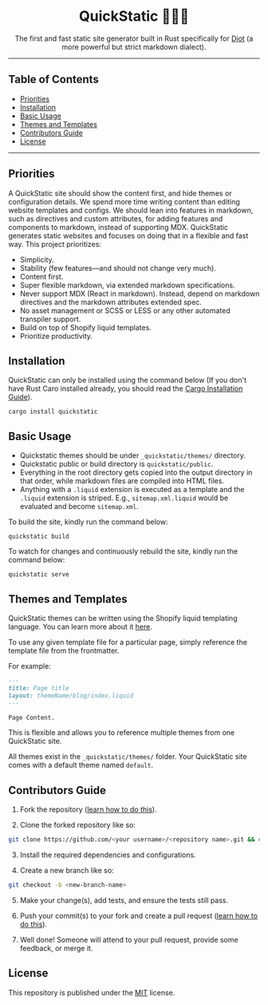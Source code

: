 <div align="center">
  
# QuickStatic 🚀🦀🔥

The first and fast static site generator built in Rust specifically for [Djot](https://djot.net) (a more powerful but strict markdown dialect).

</div>

---

## Table of Contents

- [Priorities](#priorities)
- [Installation](#installation)
- [Basic Usage](#basic-usage)
- [Themes and Templates](#themes-and-templates)
- [Contributors Guide](#contributors-guide)
- [License](#license)

---

## Priorities 

A QuickStatic site should show the content first, and hide themes or configuration details. We spend more time writing content than editing website templates and configs. We should lean into features in markdown, such as directives and custom attributes, for adding features and components to markdown, instead of supporting MDX. QuickStatic generates static websites and focuses on doing that in a flexible and fast way. This project prioritizes:

- Simplicity.
- Stability (few features—and should not change very much).
- Content first. 
- Super flexible markdown, via extended markdown specifications.
- Never support MDX (React in markdown). Instead, depend on markdown directives and the markdown attributes extended spec.
- No asset management or SCSS or LESS or any other automated transpiler support. 
- Build on top of Shopify liquid templates. 
- Prioritize productivity.

## Installation

QuickStatic can only be installed using the command below (If you don't have Rust Caro installed already, you should read the [Cargo Installation Guide](https://doc.rust-lang.org/cargo/getting-started/installation.html)).

```
cargo install quickstatic
```

## Basic Usage

- Quickstatic themes should be under `_quickstatic/themes/` directory.
- Quickstatic public or build directory is `quickstatic/public`.
- Everything in the root directory gets copied into the output directory in that order, while markdown files are compiled into HTML files.
- Anything with a `.liquid` extension is executed as a template and the `.liquid` extension is striped. E.g., `sitemap.xml.liquid` would be evaluated and become `sitemap.xml`.

To build the site, kindly run the command below:

```
quickstatic build
```

To watch for changes and continuously rebuild the site, kindly run the command below:

```
quickstatic serve
```

## Themes and Templates 

QuickStatic themes can be written using the Shopify liquid templating language. You can learn more about it [here](https://github.com/Shopify/liquid/wiki/Liquid-for-Designers).

To use any given template file for a particular page, simply reference the template file from the frontmatter. 

For example:

```markdown
---
title: Page title
layout: themeName/blog/index.liquid
---

Page Content.

```

This is flexible and allows you to reference multiple themes from one QuickStatic site.

All themes exist in the `_quickstatic/themes/` folder. Your QuickStatic site comes with a default theme named `default`.

## Contributors Guide

1. Fork the repository ([learn how to do this](https://help.github.com/articles/fork-a-repo)).

2. Clone the forked repository like so:

```bash
git clone https://github.com/<your username>/<repository name>.git && cd repository name
```

3. Install the required dependencies and configurations.

4. Create a new branch like so:

```bash
git checkout -b <new-branch-name>
```

5. Make your change(s), add tests, and ensure the tests still pass.

6. Push your commit(s) to your fork and create a pull request ([learn how to do this](https://docs.github.com/en/github/collaborating-with-issues-and-pull-requests/creating-a-pull-request)).

7. Well done! Someone will attend to your pull request, provide some feedback, or merge it.

## License

This repository is published under the [MIT](LICENSE) license.
